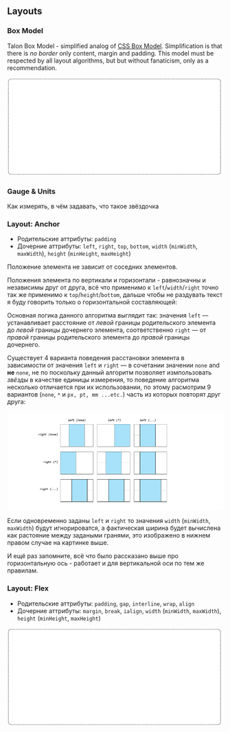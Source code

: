## Layouts

### Box Model
Talon Box Model - simplified analog of [CSS Box Model](http://www.w3.org/TR/CSS21/box.html). Simplification is that there is *no border* only content, margin and padding.
This model must be respected by all layout algorithms, but but without fanaticism, only as a recommendation.

![Talon Box Model](img/intro_4.png)

### Gauge & Units
Как измерять, в чём задавать, что такое звёздочка


### Layout: Anchor

* Родительские аттрибуты: `padding`
* Дочерние аттрибуты: `left`, `right`, `top`, `bottom`, `width` (`minWidth`, `maxWidth`), `height` (`minHeight`, `maxHeight`)

Положение элемента не зависит от соседних элементов.

Положения элемента по вертикали и горизонтали - равнозначны и независимы друг от друга, всё что применимо к `left`/`width`/`right` точно так же применимо к `top`/`height`/`bottom`, дальше чтобы не раздувать текст я буду говорить только о горизонтальной составляющей:

Основная логика данного алгоритма выглядит так: значения `left` — устанавливает расстояние от *левой* границы родительского элемента до *левой* границы дочернего элемента, соответственно `right` — от *правой* границы родительского элемента до *правой* границы дочернего.

Существует 4 варианта поведения расстановки элемента в зависимости от значения `left` и  `right` — в сочетании значении `none` and **не** `none`, не по поскольку данный алгоритм позволяет измпользовать *звёзды* в качестве единицы измерения, то поведение алгоритма несколько отличается при их использовании, по этому расмотрим 9 вариантов (`none`, `*` и `px, pt, mm ...etc.`) часть из которых повторят друг друга:

![Anchor Layout Attributes](img/layouts_2.png)

Если одновременно заданы `left` и `right` то значения `width` (`minWidth`, `maxWidth`) будут игнорироватся, а фактическая ширина будет вычислена как растояние между задаными гранями, это изображено в нижнем правом случае на картинке выше.

И ещё раз запомните, всё что было рассказано выше про горизонтальную ось - работает и для вертикальной оси по тем же правилам.

### Layout: Flex

* Родительские аттрибуты: `padding`, `gap`, `interline`, `wrap`, `align`
* Дочерние аттрибуты: `margin`, `break`, `ialign`, `width` (`minWidth`, `maxWidth`), `height` (`minHeight`, `maxHeight`)

![Talon Box Model](img/intro_4.png)
